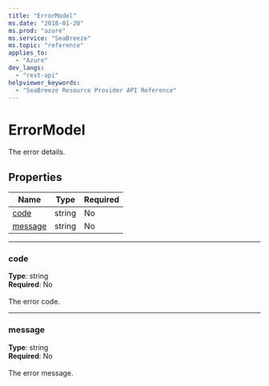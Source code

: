 ```yaml
---
title: "ErrorModel"
ms.date: "2018-01-20"
ms.prod: "azure"
ms.service: "SeaBreeze"
ms.topic: "reference"
applies_to: 
  - "Azure"
dev_langs: 
  - "rest-api"
helpviewer_keywords: 
  - "SeaBreeze Resource Provider API Reference"
---
```

# ErrorModel

The error details.

## Properties
| Name | Type | Required |
| --- | --- | --- |
| [code](#code) | string | No |
| [message](#message) | string | No |

____
### code
__Type__: string <br/>
__Required__: No<br/>
<br/>
The error code.

____
### message
__Type__: string <br/>
__Required__: No<br/>
<br/>
The error message.
